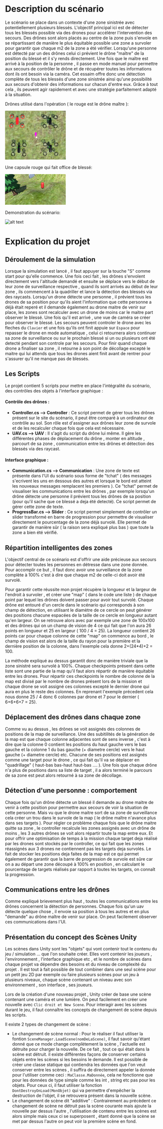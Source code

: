 # **Description du scénario**

Le scénario se place dans un contexte d'une zone sinistrée avec potentiellement plusieurs blessés. L'objectif principal ici est de détecter tous les blessés possible via des drones pour accélérer l'intervention des secours. Des drônes sont alors placés au centre de la zone puis s'envole en se répartissant de manière le plus équitable possible une zone a survoler pour garantir que chaque m2 de la zone a été vérifier. Lorsqu'une personne est détecté par un des drônes celui ci prévient le drône "maître" de la position du blessé et il s'y rends directement. Une fois que le maître est arrivé à la position de la personne , il passe en mode manuel pour permettre aux secours de contrôler le drône et de récupérer toutes les informations dont ils ont besoin via la caméra. Cet essaim offre donc une détection complète de tous les blessés d'une zone sinistrée ainsi qu'une possibilité aux secours d'obtenir des informations sur chacun d'entre eux. Grâce à tout cela , ils peuvent agir rapidement et avec une stratégie parfaitement adapté à la situation.

Drônes utilisé dans l'opération ( le rouge est le drône maître ):

<img src="Images/drones.png">

Une capsule rouge qui fait office de blessé:

<img src="Images/player.png" width="200">

Demonstration du scénario:

![alt text](Images/simulation.gif)

# **Explication du projet**

## **Déroulement de la simulation**

Lorsque la simulation est lancé , il faut appuyer sur la touche "S" comme start pour qu'elle commence. Une fois ceci fait , les drônes s'envolent directement vers l'altitude demandé et ensuite se déplace vers le début de leur zone de surveillance respective , quand ils sont arrivés au début de leur zone , ils commencent à la quadriller et lance la détection des blessés via des raycasts. Lorsqu'un drone détecte une personne , il prévient tous les drones de sa position pour qu'ils aient l'information que cette personne a déjà était reperé et il demande également au drone maitre de venir sur place, les zones sont recalculer avec un drone de moins car le maitre part observer le blessé. Une fois qu'il est arrivé , une vue de caméra se créer pour observer le blessé. Les secours peuvent controler le drone avec les fleches du ```Clavier``` et une fois qu'ils ont finit appuie sur ```Espace``` pour repasser le drone en mode automatique , celui ci retournera alors continuer sa zone de surveillance ou sur le prochain blessé si un ou plusieurs ont été detecté pendant son controle par les secours. Pour finir quand chaque drone a finaliser sa zone , il retourne à son point de décollage excepté le maitre qui lui attends que tous les drones aient finit avant de rentrer pour s'assurer qu'il ne manque pas de blessés. 

## **Les Scripts**

Le projet contient 5 scripts pour mettre en place l'intégralité du scénario, des contrôles des objets à l'interface graphique :

#### Contrôle des drônes :

- **Controller.cs --> Controller** : Ce script permet de gérer tous les drônes présent sur le site du scénario, il peut être comparé à un ordinateur de contrôle au sol. Son rôle est d'assigner aux drônes leur zone de survole et de les recalculer chaque fois que cela est nécessaire.
- **UAV.cs --> UAV** : Il s'agit du script du drône lui même. Il gère les différentes phases de déplacement du drône , monter en altitude , parcourt de sa zone , communication entre les drônes et détection des blessés via des raycast.

#### Interface graphique :

- **Communication.cs --> Communication** : Une zone de texte est présente dans l'UI du scénario sous forme de "tchat" ( des messages s'ecrivent les uns en dessous des autres et lorsque le bord est atteint les nouveaux messages remplacent les premiers ). Ce "tchat" permet de visualiser les communications entre les drônes , par exemple lorsqu'un drône détecte une personne il prévient tous les drônes de sa position (pour qu'il sache que ce blessé a deja été detecté). Ce script permet de gérer cette zone de texte.
- **ProgressBar.cs --> Slider** : Ce script permet simplement de contrôler un slider transformé en barre de progression pour permettre de visualiser directement le pourcentage de la zone déjà survolé. Elle permet de garantir de manière sûr ( la raison sera expliqué plus bas ) que toute la zone a bien été vérifié.

## Répartition intelligentes des zones

L'objectif central de ce scénario est d'offrir une aide précieuse aux secours pour détecter toutes les personnes en détresse dans une zone donnée. Pour accomplir ce but , il faut donc avoir une surveillance de la zone complète à 100% c'est à dire que chaque m2 de celle-ci doit avoir été survolé. 

Pour garantir cette réussite mon projet récupère la longueur et la largeur de l'endroit à survoler , et créer une "map" ( dans le code une liste ) de chaque point par lequel les drônes doivent passer pour avoir tout survolé. Chaque drône est entouré d'un cercle dans le scénario qui corresponds à son champ de détection, en utilisant le diamètre de ce cercle on peut générer des positions chacune espacées de la taille de ce cercle en longueur autant qu'en largeur. On se retrouve alors avec par exemple une zone de 100x100 et des drônes qui on un champ de vision de 4 ce qui fait que l'on aura 26 points en longueur et 25 en largeur ( 100 / 4 = 25). La longueur contient 26 points car pour chaque colonne de cette "map" on commence au bord , le champ de vision est alors de la taille du rayon pour la première et la dernière position de la colonne, dans l'exemple cela donne 2+(24*4)+2 = 100.

La méthode expliqué au dessus garantit donc de manière triviale que la zone sinistré sera survolé à 100%. Chaque checkpoints présent dans cette liste sont une partie de la map qu'il faut alors répartir de manière équitable entre les drones. Pour répartir ces checkpoints le nombre de colonne de la map est divisé par le nombre de drones présent lors de la mission et chaque drone se voit assigné ces colonnes excepté le dernier drone qui aura en plus le reste des colonnes. En reprenant l'exemple précedent cela nous donne 25 / 4 donc 6 colonnes par drone et 7 pour le dernier ( 6+6+6+7 = 25).

## Déplacement des drônes dans chaque zone

Comme vu au dessus , les drônes se voit assignés des colonnes de positions de la map de surveillance. Une des subitilités de la génération de la map est que chaque colonne adjacentes sont de sens inverse , c'est à dire que la colonne 0 contient les positions du haut gauche vers le bas gauche et la colonne 1 du bas gauche (+ diametre cercle) vers le haut gauche (+ diametre cercle) etc. Chacune de ses positions est assignés comme une target pour le drone , ce qui fait qu'il va se déplacer en "quadrillage" ( haut-bas bas-haut haut-bas .... ). Une fois que chaque drône n'a plus de positions dans sa liste de target , il a alors terminé le parcours de sa zone est peut alors retourné à sa zone de décollage.

## Détection d'une personne : comportement

Chaque fois qu'un drône détecte un blessé il demande au drone maitre de venir à cette position pour permettre aux secours de voir la situation de cette personne. Mais vu que le drone maitre sort de sa zone de surveillance cela créer un trou dans le survole de la map ( le drône maître n'avance plus dans ses targets ). Pour régler ce problème chaque fois que le drône maitre quitte sa zone , le controller recalcule les zones assignés avec un drône de moins , les 3 autres drônes se voit alors répartir toute la map entre eux. Et pour offrir une optimisation de temps à la mission chaque target deja réalisé par les drones sont stockés par le controller, ce qui fait que les zones réassignés aux 3 drones ne contiennent pas les targets deja survolés. Le fait de stocker les positions deja faites de la map est ce qui permet également de garantir que la barre de progression de survole est sûre car on a au départ une zone découpé à 100% en position , en calculant le pourcentage de targets réalisés par rapport à toutes les targets, on connaît la progression.


## Communications entre les drônes

Comme expliqué brievement plus haut , toutes les communications entre les drônes concernent la détection de personnes. Chaque fois qu'un uav détecte quelque chose , il envoie sa position à tous les autres et en plus "demande" au drône maître de venir sur place. On peut facilement observer ces communications dans l'UI. 

## Présentation du concept des Scènes Unity

Les scènes dans Unity sont les "objets" qui vont contenir tout le contenu du jeu / simulation ... que l'on souhaite créer. Elles vont contenir les joueurs , l'environnement , l'interface graphique etc , et le nombre de scènes dans chaque projet va dépendre des besoins et du niveau de complexité du projet . Il est tout à fait possible de tout combiner dans une seul scène pour un petit jeu 2D par exemple ou faire plusieurs scènes pour un jeu à plusieurs niveaux, chaque scène contenant un niveau avec son environnement , son interface , ses joueurs.

Lors de la création d'une nouveau projet , Unity créer de base une scène contenant une caméra et une lumière. On peut facilement en créer une nouvelle avec ```Clic droit et New Scene```. Pour interagir avec les scènes durant le jeu, il faut connaître les concepts de changement de scène depuis les scripts.

Il existe 2 types de changement de scène :

- Le changement de scène normal : Pour le réaliser il faut utiliser la fontion ```SceneManager.LoadScene(nomDeLaScene)```, il faut savoir qu'étant donné que ce mode change complètement la scène , l'actuelle est détruite pour charger la nouvelle. De ce fait , tout ce qui était dans la scène est détruit. il existe différentes façons de conserver certains objets entre les scènes si les besoins le demande. Il est possible de créer une classe statique qui contiendra les données que l'on veut conserver entre les scènes , il suffira de directement appeler la donnée pour l'utiliser comme ceci : ```MaClasse.MaDonnée```, cela ne fonctionne que pour les données de type simple comme les int , string etc pas pour les objets. Pour ceux ci, il faut utiliser la fonction ```DontDestroyOnLoad(MonObjet)``` qui va permettre d'empêcher la destruction de l'objet, il se retrouvera présent dans la nouvelle scène.
- Le changement de scène dit "additive" : Contrairement au précèdent ce changement de scène ne détruit pas la scène courante mais ajoute la nouvelle par dessus l'autre , l'utilisation de contenu entre les scènes est alors simple mais ceux ci se superposent , étant donné que la scène se met par dessus l'autre on peut voir la première scène en fond.